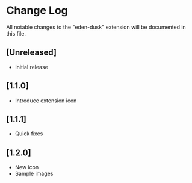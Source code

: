 # Change Log

All notable changes to the "eden-dusk" extension will be documented in this file.

## [Unreleased]

- Initial release

## [1.1.0]

- Introduce extension icon

## [1.1.1]

- Quick fixes

## [1.2.0]

- New icon
- Sample images